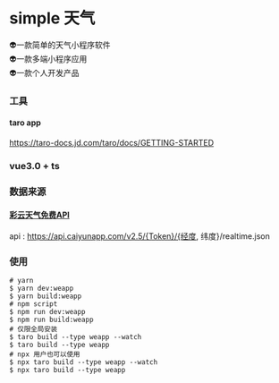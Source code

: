 # simple 天气
👽一款简单的天气小程序软件  
👽一款多端小程序应用  
👽一款个人开发产品  

### 工具
#### taro app
https://taro-docs.jd.com/taro/docs/GETTING-STARTED
### vue3.0 + ts

### 数据来源
#### [彩云天气免费API](https://dashboard.caiyunapp.com)
api : https://api.caiyunapp.com/v2.5/{Token}/{经度, 纬度}/realtime.json

### 使用
``````
# yarn
$ yarn dev:weapp
$ yarn build:weapp
# npm script
$ npm run dev:weapp
$ npm run build:weapp
# 仅限全局安装
$ taro build --type weapp --watch
$ taro build --type weapp
# npx 用户也可以使用
$ npx taro build --type weapp --watch
$ npx taro build --type weapp
``````


